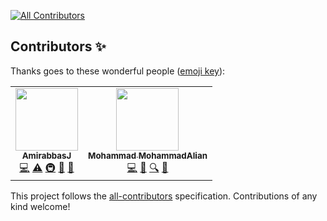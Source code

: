 
<!-- ALL-CONTRIBUTORS-BADGE:START - Do not remove or modify this section -->
[![All Contributors](https://img.shields.io/badge/all_contributors-2-orange.svg?style=flat-square)](#contributors-)
<!-- ALL-CONTRIBUTORS-BADGE:END -->
## Contributors ✨

Thanks goes to these wonderful people ([emoji key](https://allcontributors.org/docs/en/emoji-key)):

<!-- ALL-CONTRIBUTORS-LIST:START - Do not remove or modify this section -->
<!-- prettier-ignore-start -->
<!-- markdownlint-disable -->
<table>
  <tr>
    <td align="center"><a href="https://github.com/AmirabbasJ"><img src="https://avatars.githubusercontent.com/u/47698362?v=4?s=100" width="100px;" alt=""/><br /><sub><b>AmirabbasJ</b></sub></a><br /><a href="https://github.com/Mohammad MohammadAlian/persian-quotes-api/commits?author=AmirabbasJ" title="Code">💻</a> <a href="https://github.com/Mohammad MohammadAlian/persian-quotes-api/commits?author=AmirabbasJ" title="Tests">⚠️</a> <a href="#infra-AmirabbasJ" title="Infrastructure (Hosting, Build-Tools, etc)">🚇</a> <a href="#maintenance-AmirabbasJ" title="Maintenance">🚧</a> <a href="#ideas-AmirabbasJ" title="Ideas, Planning, & Feedback">🤔</a></td>
    <td align="center"><a href="https://mohammadalian.ir/"><img src="https://avatars.githubusercontent.com/u/46217391?v=4?s=100" width="100px;" alt=""/><br /><sub><b>Mohammad MohammadAlian</b></sub></a><br /><a href="https://github.com/Mohammad MohammadAlian/persian-quotes-api/commits?author=mhmda-83" title="Code">💻</a> <a href="#ideas-mhmda-83" title="Ideas, Planning, & Feedback">🤔</a> <a href="#fundingFinding-mhmda-83" title="Funding Finding">🔍</a> <a href="#maintenance-mhmda-83" title="Maintenance">🚧</a></td>
  </tr>
</table>

<!-- markdownlint-restore -->
<!-- prettier-ignore-end -->

<!-- ALL-CONTRIBUTORS-LIST:END -->

This project follows the [all-contributors](https://github.com/all-contributors/all-contributors) specification. Contributions of any kind welcome!